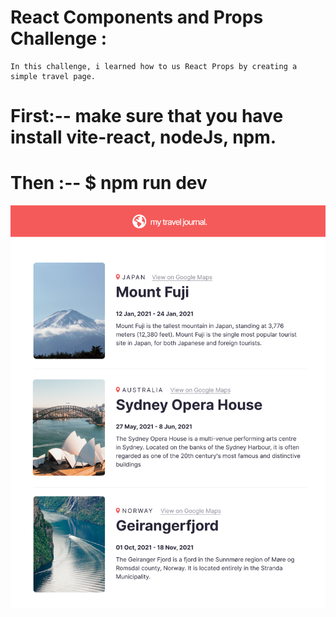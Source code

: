 # React Components and Props Challenge :

	In this challenge, i learned how to us React Props by creating a simple travel page.

# First:-- make sure that you have install vite-react, nodeJs, npm.

# Then :-- $ npm run dev



![Design preview for challenge](./public/images/design.png)